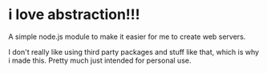 # i love abstraction!!!
A simple node.js module to make it easier for me to create web servers.

I don't really like using third party packages and stuff like that, which is why i made this.
Pretty much just intended for personal use.
